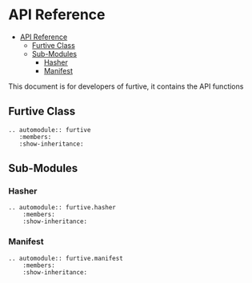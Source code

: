 # API Reference

<!-- TOC depth:6 withLinks:1 updateOnSave:1 orderedList:0 -->

- [API Reference](#api-reference)
	- [Furtive Class](#furtive-class)
	- [Sub-Modules](#sub-modules)
		- [Hasher](#hasher)
		- [Manifest](#manifest)
<!-- /TOC -->

This document is for developers of furtive, it contains the API functions

## Furtive Class

```eval_rst
.. automodule:: furtive
   :members:
   :show-inheritance:
```

## Sub-Modules

### Hasher

```eval_rst
.. automodule:: furtive.hasher
    :members:
    :show-inheritance:
```

### Manifest

```eval_rst
.. automodule:: furtive.manifest
    :members:
    :show-inheritance:
```
